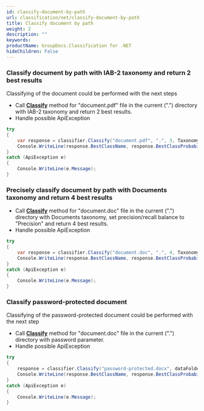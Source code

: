 ```yaml
---
id: classify-document-by-path
url: classification/net/classify-document-by-path
title: Classify document by path
weight: 2
description: ""
keywords: 
productName: GroupDocs.Classification for .NET
hideChildren: False
---
```

### Classify document by path with IAB-2 taxonomy and return 2 best results

Classifying of the document could be performed with the next steps

*   Call **[Classify](https://apireference.groupdocs.com/net/classification/groupdocs.classification.classifier/classify/methods/2)** method for "document.pdf" file in the current (".") directory with IAB-2 taxonomy and return 2 best results.
*   Handle possible ApiException

```csharp
try
{
    var response = classifier.Classify("document.pdf", ".", 3, Taxonomy.Iab2);
    Console.WriteLine(response.BestClassName, response.BestClassProbability);
}
catch (ApiException e)
{
    Console.WriteLine(e.Message);
}
```

### Precisely classify document by path with Documents taxonomy and return 4 best results

*   Call **[Classify](https://apireference.groupdocs.com/net/classification/groupdocs.classification.classifier/classify/methods/2)** method for "document.doc" file in the current (".") directory with Documents taxonomy, set precision/recall balance to "Precision" and return 4 best results.
*   Handle possible ApiException
    

```csharp
try
{
    var response = classifier.Classify("document.doc", ".", 4, Taxonomy.Documents, PrecisionRecallBalance.Precision);
    Console.WriteLine(response.BestClassName, response.BestClassProbability);
}
catch (ApiException e)
{
    Console.WriteLine(e.Message);
}
```

### Classify password-protected document

Classifying of the password-protected document could be performed with the next step

*   Call **[Classify](https://apireference.groupdocs.com/net/classification/groupdocs.classification.classifier/classify/methods/2)** method for "document.doc" file in the current (".") directory with password parameter.
*   Handle possible ApiException

```csharp
try
{
    response = classifier.Classify("password-protected.docx", dataFolderPath, password: "password");
    Console.WriteLine(response.BestClassName, response.BestClassProbability);
}
catch (ApiException e)
{
    Console.WriteLine(e.Message);
}
```

